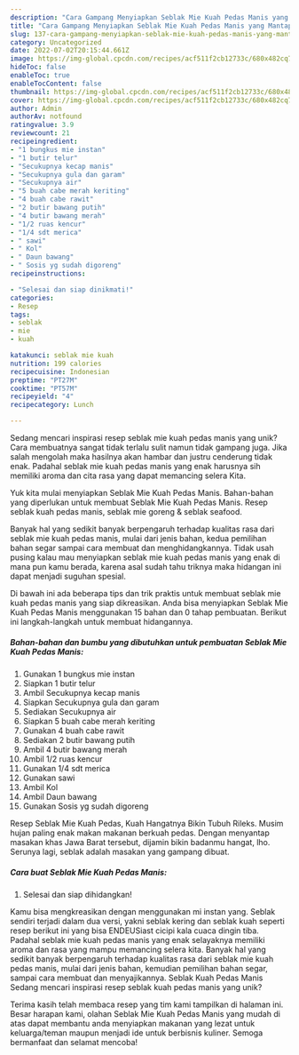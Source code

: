 ```yaml
---
description: "Cara Gampang Menyiapkan Seblak Mie Kuah Pedas Manis yang Mantap"
title: "Cara Gampang Menyiapkan Seblak Mie Kuah Pedas Manis yang Mantap"
slug: 137-cara-gampang-menyiapkan-seblak-mie-kuah-pedas-manis-yang-mantap
category: Uncategorized
date: 2022-07-02T20:15:44.661Z
image: https://img-global.cpcdn.com/recipes/acf511f2cb12733c/680x482cq70/seblak-mie-kuah-pedas-manis-foto-resep-utama.jpg
hideToc: false
enableToc: true
enableTocContent: false
thumbnail: https://img-global.cpcdn.com/recipes/acf511f2cb12733c/680x482cq70/seblak-mie-kuah-pedas-manis-foto-resep-utama.jpg
cover: https://img-global.cpcdn.com/recipes/acf511f2cb12733c/680x482cq70/seblak-mie-kuah-pedas-manis-foto-resep-utama.jpg
author: Admin
authorAv: notfound
ratingvalue: 3.9
reviewcount: 21
recipeingredient:
- "1 bungkus mie instan"
- "1 butir telur"
- "Secukupnya kecap manis"
- "Secukupnya gula dan garam"
- "Secukupnya air"
- "5 buah cabe merah keriting"
- "4 buah cabe rawit"
- "2 butir bawang putih"
- "4 butir bawang merah"
- "1/2 ruas kencur"
- "1/4 sdt merica"
- " sawi"
- " Kol"
- " Daun bawang"
- " Sosis yg sudah digoreng"
recipeinstructions:

- "Selesai dan siap dinikmati!"
categories:
- Resep
tags:
- seblak
- mie
- kuah

katakunci: seblak mie kuah 
nutrition: 199 calories
recipecuisine: Indonesian
preptime: "PT27M"
cooktime: "PT57M"
recipeyield: "4"
recipecategory: Lunch

---
```





Sedang mencari inspirasi resep seblak mie kuah pedas manis yang unik? Cara membuatnya sangat tidak terlalu sulit namun tidak gampang juga. Jika salah mengolah maka hasilnya akan hambar dan justru cenderung tidak enak. Padahal seblak mie kuah pedas manis yang enak harusnya sih memiliki aroma dan cita rasa yang dapat memancing selera Kita.





Yuk kita mulai menyiapkan Seblak Mie Kuah Pedas Manis. Bahan-bahan yang diperlukan untuk membuat Seblak Mie Kuah Pedas Manis. Resep seblak kuah pedas manis, seblak mie goreng &amp; seblak seafood.

Banyak hal yang sedikit banyak berpengaruh terhadap kualitas rasa dari seblak mie kuah pedas manis, mulai dari jenis bahan, kedua pemilihan bahan segar sampai cara membuat dan menghidangkannya. Tidak usah pusing kalau mau menyiapkan seblak mie kuah pedas manis yang enak di mana pun kamu berada, karena asal sudah tahu triknya maka hidangan ini dapat menjadi suguhan spesial.






Di bawah ini ada beberapa tips dan trik praktis untuk membuat seblak mie kuah pedas manis yang siap dikreasikan. Anda bisa menyiapkan Seblak Mie Kuah Pedas Manis menggunakan 15 bahan dan 0 tahap pembuatan. Berikut ini langkah-langkah untuk membuat hidangannya.

<!--inarticleads1-->

##### Bahan-bahan dan bumbu yang dibutuhkan untuk pembuatan Seblak Mie Kuah Pedas Manis:

1. Gunakan 1 bungkus mie instan
1. Siapkan 1 butir telur
1. Ambil Secukupnya kecap manis
1. Siapkan Secukupnya gula dan garam
1. Sediakan Secukupnya air
1. Siapkan 5 buah cabe merah keriting
1. Gunakan 4 buah cabe rawit
1. Sediakan 2 butir bawang putih
1. Ambil 4 butir bawang merah
1. Ambil 1/2 ruas kencur
1. Gunakan 1/4 sdt merica
1. Gunakan  sawi
1. Ambil  Kol
1. Ambil  Daun bawang
1. Gunakan  Sosis yg sudah digoreng


Resep Seblak Mie Kuah Pedas, Kuah Hangatnya Bikin Tubuh Rileks. Musim hujan paling enak makan makanan berkuah pedas. Dengan menyantap masakan khas Jawa Barat tersebut, dijamin bikin badanmu hangat, lho. Serunya lagi, seblak adalah masakan yang gampang dibuat. 

<!--inarticleads2-->

##### Cara buat Seblak Mie Kuah Pedas Manis:


1. Selesai dan siap dihidangkan!

Kamu bisa mengkreasikan dengan menggunakan mi instan yang. Seblak sendiri terjadi dalam dua versi, yakni seblak kering dan seblak kuah seperti resep berikut ini yang bisa ENDEUSiast cicipi kala cuaca dingin tiba. Padahal seblak mie kuah pedas manis yang enak selayaknya memiliki aroma dan rasa yang mampu memancing selera kita. Banyak hal yang sedikit banyak berpengaruh terhadap kualitas rasa dari seblak mie kuah pedas manis, mulai dari jenis bahan, kemudian pemilihan bahan segar, sampai cara membuat dan menyajikannya. Seblak Kuah Pedas Manis Sedang mencari inspirasi resep seblak kuah pedas manis yang unik? 

Terima kasih telah membaca resep yang tim kami tampilkan di halaman ini. Besar harapan kami, olahan Seblak Mie Kuah Pedas Manis yang mudah di atas dapat membantu anda menyiapkan makanan yang lezat untuk keluarga/teman maupun menjadi ide untuk berbisnis kuliner. Semoga bermanfaat dan selamat mencoba!
